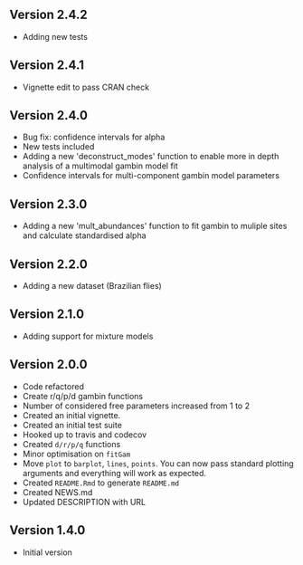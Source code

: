 ## Version 2.4.2
  * Adding new tests

## Version 2.4.1
  * Vignette edit to pass CRAN check

## Version 2.4.0

  * Bug fix: confidence intervals for alpha 
  * New tests included
  * Adding a new 'deconstruct_modes' function to enable more in depth analysis of a multimodal gambin model fit
  * Confidence intervals for multi-component gambin model parameters

## Version 2.3.0

  * Adding a new 'mult_abundances' function to fit gambin to muliple sites and calculate standardised alpha

## Version 2.2.0

  * Adding a new dataset (Brazilian flies)
  
## Version 2.1.0

  * Adding support for mixture models
  
## Version 2.0.0

  * Code refactored
  * Create r/q/p/d gambin functions
  * Number of considered free parameters increased from 1 to 2
  * Created an initial vignette.
  * Created an initial test suite
  * Hooked up to travis and codecov
  * Created `d/r/p/q` functions
  * Minor optimisation on `fitGam`
  * Move `plot` to `barplot`, `lines`, `points`. You can now pass standard plotting arguments 
  and everything will work as expected.
  * Created `README.Rmd` to generate `README.md`
  * Created NEWS.md  
  * Updated DESCRIPTION with URL
  
## Version 1.4.0

  * Initial version